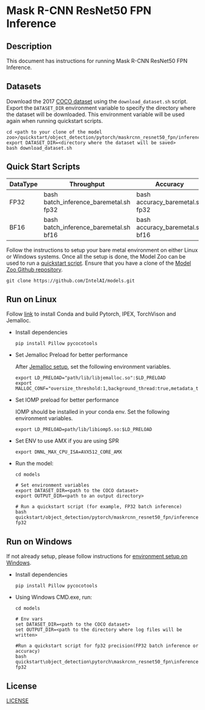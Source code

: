# Mask R-CNN ResNet50 FPN Inference

## Description
This document has instructions for running Mask R-CNN ResNet50 FPN Inference.

## Datasets

Download the 2017 [COCO dataset](https://cocodataset.org) using the `download_dataset.sh` script.
Export the `DATASET_DIR` environment variable to specify the directory where the dataset
will be downloaded. This environment variable will be used again when running quickstart scripts.
```
cd <path to your clone of the model zoo>/quickstart/object_detection/pytorch/maskrcnn_resnet50_fpn/inference/cpu
export DATASET_DIR=<directory where the dataset will be saved>
bash download_dataset.sh
```

## Quick Start Scripts

|  DataType   | Throughput  | Accuracy  |
| ----------- | ----------- | ----------- |
| FP32        | bash batch_inference_baremetal.sh fp32 | bash accuracy_baremetal.sh fp32 |
| BF16        | bash batch_inference_baremetal.sh bf16 | bash accuracy_baremetal.sh bf16 |

Follow the instructions to setup your bare metal environment on either Linux or Windows systems. Once all the setup is done,
the Model Zoo can be used to run a [quickstart script](#quick-start-scripts).
Ensure that you have a clone of the [Model Zoo Github repository](https://github.com/IntelAI/models).
```
git clone https://github.com/IntelAI/models.git
```
## Run on Linux

Follow [link](/docs/general/pytorch/BareMetalSetup.md) to install Conda and build Pytorch, IPEX, TorchVison and Jemalloc.

* Install dependencies
  ```
  pip install Pillow pycocotools
  ```

* Set Jemalloc Preload for better performance

  After [Jemalloc setup](/docs/general/pytorch/BareMetalSetup.md#build-jemalloc), set the following environment variables.
  ```
  export LD_PRELOAD="path/lib/libjemalloc.so":$LD_PRELOAD
  export MALLOC_CONF="oversize_threshold:1,background_thread:true,metadata_thp:auto,dirty_decay_ms:9000000000,muzzy_decay_ms:9000000000"
  ```

* Set IOMP preload for better performance

  IOMP should be installed in your conda env. Set the following environment variables.
  ```
  export LD_PRELOAD=path/lib/libiomp5.so:$LD_PRELOAD
  ```

* Set ENV to use AMX if you are using SPR
  ```
  export DNNL_MAX_CPU_ISA=AVX512_CORE_AMX
  ```

* Run the model:
  ```
  cd models

  # Set environment variables
  export DATASET_DIR=<path to the COCO dataset>
  export OUTPUT_DIR=<path to an output directory>

  # Run a quickstart script (for example, FP32 batch inference)
  bash quickstart/object_detection/pytorch/maskrcnn_resnet50_fpn/inference/cpu/batch_inference_baremetal.sh fp32
  ```

## Run on Windows
If not already setup, please follow instructions for [environment setup on Windows](/docs/general/Windows.md).

* Install dependencies
  ```
  pip install Pillow pycocotools
  ```

* Using Windows CMD.exe, run:
  ```
  cd models

  # Env vars
  set DATASET_DIR=<path to the COCO dataset>
  set OUTPUT_DIR=<path to the directory where log files will be written>

  #Run a quickstart script for fp32 precision(FP32 batch inference or accuracy)
  bash quickstart\object_detection\pytorch\maskrcnn_resnet50_fpn\inference\cpu\batch_inference_baremetal.sh fp32
  ```

<!--- 80. License -->
## License

[LICENSE](/LICENSE)